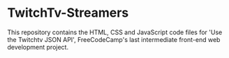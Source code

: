 # TwitchTv-Streamers
This repository contains the HTML, CSS and JavaScript code files for 'Use the Twitchtv JSON API', FreeCodeCamp's last intermediate front-end web development project.
